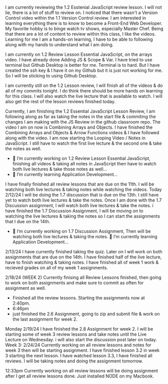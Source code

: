 I am currently reviewing the 1.2 Esstenial JavaScript review lesson. 
I will not lie, there is a lot of stuff to review on. I noticed that there wasn't a Version Control video within the 1.1 Version Control review.
I am interested in learning everything there is to know to become a Front-End Web Developer. My favorite hobby is to binge watch tv shows, especially Master Chef. 
Being that there are a lot of content to review within this class, I like the videos. Learning for me I am a hands-on learning, I have to be able to following along with my hands to understand what I am doing.

I am currently on 1.2 Review Lesson Essential JavaScript, on the arrays video. I have already done Adding JS & Scope & Var. I have tried to use terminal but Github Desktop is better for me. Terminal is to hard. But I have created the ssh key & I have it on my Github but it is just not working for me. So I will be sticking to using Github Desktop.

I am currently still on the 1.2 Lesson review, I will finish all of the videos & do all of my commits tonight. I do think there should be more hands on learning for this class. I will also watch the live lecture that is available to watch. I will also get the rest of the lesson reviews finished today.

Currently, I am finishing the 1.2 Essential JavaScript Lesson Review, I am following along as far as taking the notes in the start file & commiting the changes I am  making with the JS Review in the github classroom repo. The video I am on now is Combining Arrays and Objects. I have finished the Combining Arrays and Objects & Arrow Functions videos & I have followed along with the video. 
I am now starting the Looping Video / Notes in JavaScript. I still have to watch the first live lecture & the second one & take the notes as well. 

- 🔭 I’m currently working on 1.2 Review Lesson Essential JavaScript, finishing all videos & taking all notes in JavaScript then have to watch both live lectures & take those notes as well...
- 🌱 I’m currently learning Application Development...

I have finally finished all review lessons that are due on the 11th.  I will be watching both live lectures & taking notes while watching the videos.
Today 2/12/24 I will be doing the 1.7 discussion that is due on the 13th. I still have yet to watch both live lectures & take the notes. Once I am done with the 1.7 Discussion assignment, I will watch both live lectures & take the notes. i have finished the 1.7 Discussion Assignment, I will be moving on to watching the live lectures & taking the notes so I can start the assignments that I due on the 14th.
- 🔭 I’m currently working on 1.7 Discussion Assignment, Then will be watching both live lectures & taking the notes. 🌱 I’m currently learning Application Development...

2/13/24 
I have currently finished taking the quiz. Later on I will work on both assignments that are due on the 14th.  I have finished half of the live lecture, have to finish watching & taking notes. 
I have finished all of week 1 work & recieved grades on all of my week 1 assignments.

2/18/24 (WEEK 2) 
Currently finising all Review Lessons finished, then going to work on both assignments and make sure to commit as often for assignment as well. 
- Finished all the review lessons. Starting the assignments now at 2:40pm.
- 6:46pm
- just finished the 2.6 Assignment, going to zip and submit file & work on the last assignment for week 2. 

Monday 2/19/24
I have finished the 2.8 Assignment for week 2. I will be starting some of week 3 review lessons and take notes until the Live Lecture on Wednesday. i will also start the discussion post later on today.      Week 3: 2/24/24
Currently working on all review lessons and notes for week 3 then will be starting assignment. I have finished lesson 3.2 in week 3 starting the next lesson. I have watched lesson 3.3, I have finished all reviews. I will be taking notes and doing the assignment tomorrow.

12:33pm 
Currently working on all review lessons will be doing assignment after I get all review lessons done. Just installed NODE on my Macbook.
